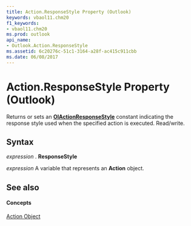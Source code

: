 ```yaml
---
title: Action.ResponseStyle Property (Outlook)
keywords: vbaol11.chm20
f1_keywords:
- vbaol11.chm20
ms.prod: outlook
api_name:
- Outlook.Action.ResponseStyle
ms.assetid: 6c20276c-51c1-3164-a28f-ac415c911cbb
ms.date: 06/08/2017
---
```



# Action.ResponseStyle Property (Outlook)

Returns or sets an  **[OlActionResponseStyle](olactionresponsestyle-enumeration-outlook.md)** constant indicating the response style used when the specified action is executed. Read/write.


## Syntax

 _expression_ . **ResponseStyle**

 _expression_ A variable that represents an **Action** object.


## See also


#### Concepts


[Action Object](action-object-outlook.md)

